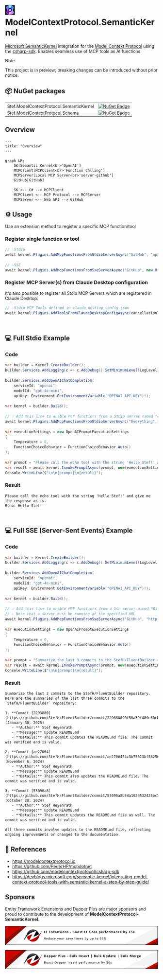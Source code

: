 ﻿# ![Project Icon](./resources/icon_32x32.png) ModelContextProtocol.SemanticKernel
[Microsoft SemanticKernel](https://learn.microsoft.com/en-us/semantic-kernel/overview/) integration for the [Model Context Protocol](https://modelcontextprotocol.io) using the [csharp-sdk](https://github.com/modelcontextprotocol/csharp-sdk).
Enables seamless use of MCP tools as AI functions.

> [!NOTE]
> This project is in preview; breaking changes can be introduced without prior notice.

## 📦 NuGet packages
| | |
| - | - |
Stef.ModelContextProtocol.SemanticKernel | [![NuGet Badge](https://img.shields.io/nuget/v/Stef.ModelContextProtocol.SemanticKernel)](https://www.nuget.org/packages/Stef.ModelContextProtocol.SemanticKernel)
Stef.ModelContextProtocol.Schema | [![NuGet Badge](https://img.shields.io/nuget/v/Stef.ModelContextProtocol.SemanticKernel)](https://www.nuget.org/packages/Stef.ModelContextProtocol.Schema)

## Overview
``` mermaid
---
title: "Overview"
---

graph LR;
    SK[Semantic Kernel<br>'OpenAI'] 
    MCPClient[MCPClient<br>'Function Calling']
    MCPServer[Local MCP Server<br>'server-github'] 
    GitHub[GitHub]

    SK <-- C# --> MCPClient
    MCPClient <-- MCP Protocol --> MCPServer
    MCPServer <-- Web API --> GitHub
```

## ⚙️ Usage
Use an extension method to register a specific MCP function/tool

### Register single function or tool
``` csharp
// 💡Stdio
await kernel.Plugins.AddMcpFunctionsFromStdioServerAsync("GitHub", "npx", ["-y", "@modelcontextprotocol/server-github"]);

// 💡SSE
await kernel.Plugins.AddMcpFunctionsFromSseServerAsync("GitHub", new Uri("http://localhost:12345"));
```

### Register MCP Server(s) from Claude Desktop configuration
It's also possible to register all Stdio MCP Servers which are registered in Claude Desktop:
``` csharp
// 💡Stdio MCP Tools defined in claude_desktop_config.json
await kernel.Plugins.AddToolsFromClaudeDesktopConfigAsync(cancellationToken: cts.Token);
```

<br>

## 💻 Full Stdio Example
### Code
``` csharp
var builder = Kernel.CreateBuilder();
builder.Services.AddLogging(c => c.AddDebug().SetMinimumLevel(LogLevel.Trace));

builder.Services.AddOpenAIChatCompletion(
    serviceId: "openai",
    modelId: "gpt-4o-mini",
    apiKey: Environment.GetEnvironmentVariable("OPENAI_API_KEY")!);

var kernel = builder.Build();

// 💡 Add this line to enable MCP functions from a Stdio server named "Everything"
await kernel.Plugins.AddMcpFunctionsFromStdioServerAsync("Everything", "npx", ["-y", "@modelcontextprotocol/server-github"]);

var executionSettings = new OpenAIPromptExecutionSettings
{
    Temperature = 0,
    FunctionChoiceBehavior = FunctionChoiceBehavior.Auto()
};

var prompt = "Please call the echo tool with the string 'Hello Stef!' and give me the response as-is.";
var result = await kernel.InvokePromptAsync(prompt, new(executionSettings)).ConfigureAwait(false);
Console.WriteLine($"\n\n{prompt}\n{result}");
```

### Result
```
Please call the echo tool with the string 'Hello Stef!' and give me the response as-is.
Echo: Hello Stef!
```

<br>

## 💻 Full SSE (Server-Sent Events) Example
### Code
``` csharp
var builder = Kernel.CreateBuilder();
builder.Services.AddLogging(c => c.AddDebug().SetMinimumLevel(LogLevel.Trace));

builder.Services.AddOpenAIChatCompletion(
    serviceId: "openai",
    modelId: "gpt-4o-mini",
    apiKey: Environment.GetEnvironmentVariable("OPENAI_API_KEY")!);

var kernel = builder.Build();

// 💡 Add this line to enable MCP functions from a Sse server named "Github"
// - Note that a server must be running at the specified URL
await kernel.Plugins.AddMcpFunctionsFromSseServerAsync("GitHub", "http://localhost:12345");

var executionSettings = new OpenAIPromptExecutionSettings
{
    Temperature = 0,
    FunctionChoiceBehavior = FunctionChoiceBehavior.Auto()
};

var prompt = "Summarize the last 3 commits to the StefH/FluentBuilder repository.";
var result = await kernel.InvokePromptAsync(prompt, new(executionSettings)).ConfigureAwait(false);
Console.WriteLine($"\n\n{prompt}\n{result}");
```

### Result
```
Summarize the last 3 commits to the StefH/FluentBuilder repository.
Here are the summaries of the last three commits to the `StefH/FluentBuilder` repository:

1. **Commit [2293880](https://github.com/StefH/FluentBuilder/commit/229388090f50a39f489e30cb535f67f3705cf61f)** (January 30, 2025)
   - **Author:** Stef Heyenrath
   - **Message:** Update README.md
   - **Details:** This commit updates the README.md file. The commit was verified and is valid.

2. **Commit [ae27064](https://github.com/StefH/FluentBuilder/commit/ae2706424c3b75613bf5625091aa2649fb33ecde)** (November 6, 2024)
   - **Author:** Stef Heyenrath
   - **Message:** Update README.md
   - **Details:** This commit also updates the README.md file. The commit was verified and is valid.

3. **Commit [53096a8](https://github.com/StefH/FluentBuilder/commit/53096a8b54a1029532425bc727fdd831e9ed0092)** (October 20, 2024)
   - **Author:** Stef Heyenrath
   - **Message:** Update README.md
   - **Details:** This commit updates the README.md file as well. The commit was verified and is valid.

All three commits involve updates to the README.md file, reflecting ongoing improvements or changes to the documentation.
```


## 📖 References
- https://modelcontextprotocol.io
- https://github.com/PederHP/mcpdotnet
- https://github.com/modelcontextprotocol/csharp-sdk
- https://devblogs.microsoft.com/semantic-kernel/integrating-model-context-protocol-tools-with-semantic-kernel-a-step-by-step-guide/


## Sponsors

[Entity Framework Extensions](https://entityframework-extensions.net/?utm_source=StefH) and [Dapper Plus](https://dapper-plus.net/?utm_source=StefH) are major sponsors and proud to contribute to the development of **ModelContextProtocol-SemanticKernel**.

[![Entity Framework Extensions](https://raw.githubusercontent.com/StefH/resources/main/sponsor/entity-framework-extensions-sponsor.png)](https://entityframework-extensions.net/bulk-insert?utm_source=StefH)

[![Dapper Plus](https://raw.githubusercontent.com/StefH/resources/main/sponsor/dapper-plus-sponsor.png)](https://dapper-plus.net/bulk-insert?utm_source=StefH)
